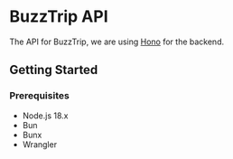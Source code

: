 # BuzzTrip API
The API for BuzzTrip, we are using [Hono](https://github.com/honojs/hono) for the backend.

## Getting Started

### Prerequisites
- Node.js 18.x
- Bun
- Bunx
- Wrangler
